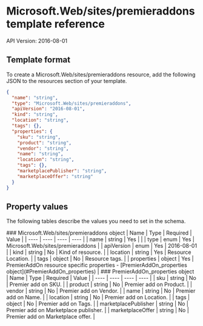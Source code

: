 # Microsoft.Web/sites/premieraddons template reference
API Version: 2016-08-01
## Template format

To create a Microsoft.Web/sites/premieraddons resource, add the following JSON to the resources section of your template.

```json
{
  "name": "string",
  "type": "Microsoft.Web/sites/premieraddons",
  "apiVersion": "2016-08-01",
  "kind": "string",
  "location": "string",
  "tags": {},
  "properties": {
    "sku": "string",
    "product": "string",
    "vendor": "string",
    "name": "string",
    "location": "string",
    "tags": {},
    "marketplacePublisher": "string",
    "marketplaceOffer": "string"
  }
}
```
## Property values

The following tables describe the values you need to set in the schema.

<a id="Microsoft.Web/sites/premieraddons" />
### Microsoft.Web/sites/premieraddons object
|  Name | Type | Required | Value |
|  ---- | ---- | ---- | ---- |
|  name | string | Yes |  |
|  type | enum | Yes | Microsoft.Web/sites/premieraddons |
|  apiVersion | enum | Yes | 2016-08-01 |
|  kind | string | No | Kind of resource. |
|  location | string | Yes | Resource Location. |
|  tags | object | No | Resource tags. |
|  properties | object | Yes | PremierAddOn resource specific properties - [PremierAddOn_properties object](#PremierAddOn_properties) |


<a id="PremierAddOn_properties" />
### PremierAddOn_properties object
|  Name | Type | Required | Value |
|  ---- | ---- | ---- | ---- |
|  sku | string | No | Premier add on SKU. |
|  product | string | No | Premier add on Product. |
|  vendor | string | No | Premier add on Vendor. |
|  name | string | No | Premier add on Name. |
|  location | string | No | Premier add on Location. |
|  tags | object | No | Premier add on Tags. |
|  marketplacePublisher | string | No | Premier add on Marketplace publisher. |
|  marketplaceOffer | string | No | Premier add on Marketplace offer. |

